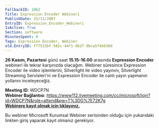 ```yaml
---
FallbackID: 1862
Title: Expression Encoder Webineri
PublishDate: 25/11/2007
EntryID: Expression_Encoder_Webineri
IsActive: True
Section: software
MinutesSpent: 0
Tags: Expression Encoder, Webiner
old.EntryID: ff7523bf-582c-44f1-962f-9bca5f4b630d
---
```

**26 Kasım, Pazartesi** günü saat **15.15-16.00** arasında **Expression
Encoder** webineri ile tekrar karşınızda olacağım. Webiner süresince
Expression Encoder ile video işlemlerini, Silverlight ile video
yayınını, Silverlight Streaming Servisleri'ni ve Expression Encoder ile
canlı yayın yapmanın yollarını inceleyeceğiz.

**Meeting ID**: WDCP7N\
 **Webiner Bağlantısı**
:<https://www112.livemeeting.com/cc/microsoft/join?id=WDCP7N&role=attend&pw=T%3DG%7E72K7g> \
 [**Webinere kayıt olmak için
tıklayınız.**](http://msevents.microsoft.com/CUI/WebCastEventDetails.aspx?EventID=1032358780&EventCategory=2&culture=tr-TR&CountryCode=TR)

Bu webiner Microsoft Kurumsal Webiner serisinden olduğu için yukarıdaki
linkten giriş yaparak kayıt olmanız gerekiyor.


